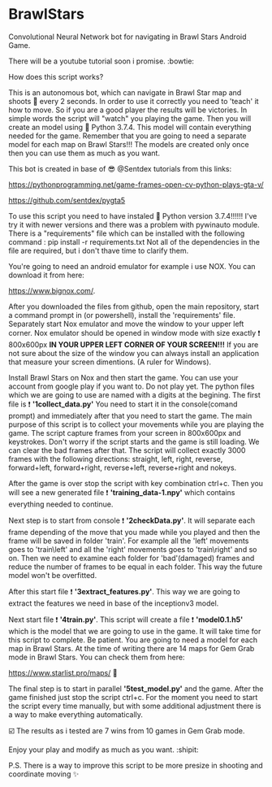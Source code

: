 # BrawlStars
Convolutional Neural Network bot for navigating in Brawl Stars Android Game.

There will be a youtube tutorial soon i promise. :bowtie:

How does this script works?

This is an autonomous bot, which can navigate in Brawl Star map and shoots :gun: every 2 seconds. In order to use it correctly you need to 'teach' it how to move. So if you are a good player the results will be victories. In simple words the script will "watch" you playing the game. Then you will create an model using :snake: Python 3.7.4. This model will contain everything needed for the game. Remember that you are going to need a separate model for each map on Brawl Stars!!! The models are created only once then you can use them as much as you want.

This bot is created in base of :sunglasses: @Sentdex tutorials from this links:
 
https://pythonprogramming.net/game-frames-open-cv-python-plays-gta-v/
 
https://github.com/sentdex/pygta5

To use this script you need to have instaled :snake: Python version 3.7.4!!!!!! I've try it with newer versions and there was a problem with pywinauto module.
There is a "requirements" file which can be installed with the following command : pip install -r requirements.txt
Not all of the dependencies in the file are required, but i don't thave time to clarify them.

You're going to need an android emulator for example i use NOX. You can download it from here: 

https://www.bignox.com/.

After you downloaded the files from github, open the main repository, start a command prompt in (or powershell), install the 'requirements' file. 
Separately start Nox emulator and move the window to your upper left corner. 
Nox emulator should be opened in window mode with size exactly :exclamation: 800x600px **IN YOUR UPPER LEFT CORNER OF YOUR SCREEN!!!**
If you are not sure about the size of the window you can always install an application that measure your screen dimentions. (A ruler for Windows).

Install Brawl Stars on Nox and then start the game. You can use your account from google play if you want to. Do not play yet. 
The python files which we are going to use are named with a digits at the begining. 
The first file is :exclamation: **'1collect_data.py'**
You need to start it in the console(comand prompt) and immediately after that you need to start the game. The main purpose of this script is to collect your movements while you are playing the game. The script capture frames from your screen in 800x600px and keystrokes. Don't worry if the script starts and the game is still loading. We can clear the bad frames after that. The script will collect exactly 3000 frames with the following directions: straight, left, right, reverse, forward+left, forward+right, reverse+left, reverse+right and nokeys. 

After the game is over stop the script with key combination ctrl+c. Then you will see a new generated file :exclamation: **'training_data-1.npy'** which contains everything needed to continue.

Next step is to start from console :exclamation: **'2checkData.py'**. It will separate each frame depending of the move that you made while you played and then the frame will be saved in folder 'train'. For example all the 'left' movements goes to 'train\left' and  all the 'right' movements goes to 'train\right' and so on.
Then we need to examine each folder for 'bad'(damaged) frames and reduce the number of frames to be equal in each folder. This way the future model won't be overfitted.

After this start file :exclamation: **'3extract_features.py'**. This way we are going to extract the features we need in base of the inceptionv3 model. 

Next start file :exclamation: **'4train.py'**. This script will create a file :exclamation: **'model0.1.h5'** which is the model that we are going to use in the game. It will take time for this script to complete. Be patient. You are going to need a model for each map in Brawl Stars. At the time of writing there are 14 maps for Gem Grab mode in Brawl Stars.
You can check them from here:

https://www.starlist.pro/maps/ :movie_camera:

The final step is to start in parallel **'5test_model.py'** and the game. After the game finished just stop the script ctrl+c. For the moment you need to start the script every time manually, but with some additional adjustment there is a way to make everything automatically.

:ballot_box_with_check: The results as i tested are 7 wins from 10 games in Gem Grab mode.

Enjoy your play and modify as much as you want. :shipit:

P.S. There is a way to improve this script to be more presize in shooting and coordinate moving :sparkles:





